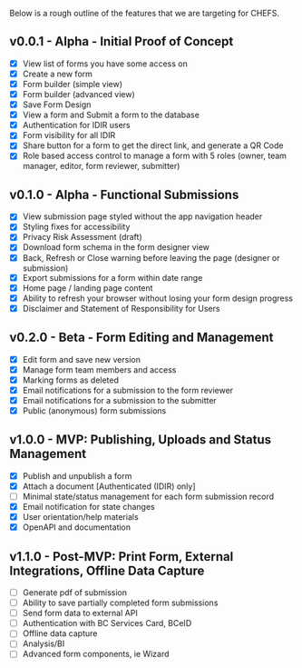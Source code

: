 Below is a rough outline of the features that we are targeting for CHEFS.

## v0.0.1 - Alpha - Initial Proof of Concept

* [x] View list of forms you have some access on  
* [x] Create a new form  
* [x] Form builder (simple view)  
* [x] Form builder (advanced view)  
* [x] Save Form Design  
* [x] View a form and Submit a form to the database  
* [x] Authentication for IDIR users  
* [x] Form visibility for all IDIR  
* [x] Share button for a form to get the direct link, and generate a QR Code  
* [x] Role based access control to manage a form with 5 roles (owner, team manager, editor, form reviewer, submitter)

## v0.1.0 - Alpha - Functional Submissions

* [x] View submission page styled without the app navigation header
* [x] Styling fixes for accessibility
* [x] Privacy Risk Assessment (draft)
* [x] Download form schema in the form designer view  
* [x] Back, Refresh or Close warning before leaving the page (designer or submission)  
* [x] Export submissions for a form within date range
* [x] Home page / landing page content
* [x] Ability to refresh your browser without losing your form design progress
* [x] Disclaimer and Statement of Responsibility for Users

## v0.2.0 - Beta - Form Editing and Management

* [x] Edit form and save new version
* [x] Manage form team members and access
* [x] Marking forms as deleted
* [x] Email notifications for a submission to the form reviewer
* [x] Email notifications for a submission to the submitter
* [x] Public (anonymous) form submissions

## v1.0.0 - MVP: Publishing, Uploads and Status Management

* [x] Publish and unpublish a form
* [x] Attach a document [Authenticated (IDIR) only]
* [ ] Minimal state/status management for each form submission record
* [x] Email notification for state changes
* [x] User orientation/help materials
* [x] OpenAPI and documentation

## v1.1.0 - Post-MVP: Print Form, External Integrations, Offline Data Capture

* [ ] Generate pdf of submission
* [ ] Ability to save partially completed form submissions  
* [ ] Send form data to external API
* [ ] Authentication with BC Services Card, BCeID
* [ ] Offline data capture
* [ ] Analysis/BI
* [ ] Advanced form components, ie Wizard
